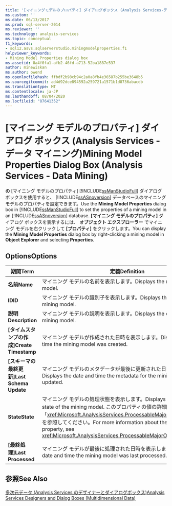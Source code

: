 ```yaml
---
title: '[マイニングモデルのプロパティ] ダイアログボックス (Analysis Services-データマイニング) |Microsoft Docs'
ms.custom: ''
ms.date: 06/13/2017
ms.prod: sql-server-2014
ms.reviewer: ''
ms.technology: analysis-services
ms.topic: conceptual
f1_keywords:
- sql12.asvs.sqlserverstudio.miningmodelproperties.f1
helpviewer_keywords:
- Mining Model Properties dialog box
ms.assetid: 8a4f0fa1-afb2-46fd-a713-52ba1887e537
author: minewiskan
ms.author: owend
ms.openlocfilehash: ffbdf2b98cb94c2a0a8fb4e36587b255be3648b5
ms.sourcegitcommit: ad4d92dce894592a259721a1571b1d8736abacdb
ms.translationtype: MT
ms.contentlocale: ja-JP
ms.lasthandoff: 08/04/2020
ms.locfileid: "87641352"
---
```

# <a name="mining-model-properties-dialog-box-analysis-services---data-mining"></a><span data-ttu-id="decc2-102">[マイニング モデルのプロパティ] ダイアログ ボックス (Analysis Services - データ マイニング)</span><span class="sxs-lookup"><span data-stu-id="decc2-102">Mining Model Properties Dialog Box (Analysis Services - Data Mining)</span></span>
  <span data-ttu-id="decc2-103">**の** [マイニング モデルのプロパティ] [!INCLUDE[ssManStudioFull](../includes/ssmanstudiofull-md.md)] ダイアログ ボックスを使用すると、 [!INCLUDE[ssASnoversion](../includes/ssasnoversion-md.md)] データベースのマイニング モデルのプロパティを設定できます。</span><span class="sxs-lookup"><span data-stu-id="decc2-103">Use the **Mining Model Properties** dialog box in [!INCLUDE[ssManStudioFull](../includes/ssmanstudiofull-md.md)] to set the properties of a mining model in an [!INCLUDE[ssASnoversion](../includes/ssasnoversion-md.md)] database.</span></span> <span data-ttu-id="decc2-104">**[マイニング モデルのプロパティ]** ダイアログ ボックスを表示するには、 **オブジェクト エクスプローラー** でマイニング モデルを右クリックして **[プロパティ]** をクリックします。</span><span class="sxs-lookup"><span data-stu-id="decc2-104">You can display the **Mining Model Properties** dialog box by right-clicking a mining model in **Object Explorer** and selecting **Properties**.</span></span>  
  
## <a name="options"></a><span data-ttu-id="decc2-105">Options</span><span class="sxs-lookup"><span data-stu-id="decc2-105">Options</span></span>  
  
|<span data-ttu-id="decc2-106">期間</span><span class="sxs-lookup"><span data-stu-id="decc2-106">Term</span></span>|<span data-ttu-id="decc2-107">定義</span><span class="sxs-lookup"><span data-stu-id="decc2-107">Definition</span></span>|  
|----------|----------------|  
|<span data-ttu-id="decc2-108">**名前**</span><span class="sxs-lookup"><span data-stu-id="decc2-108">**Name**</span></span>|<span data-ttu-id="decc2-109">マイニング モデルの名前を表示します。</span><span class="sxs-lookup"><span data-stu-id="decc2-109">Displays the name of the mining model.</span></span>|  
|<span data-ttu-id="decc2-110">**ID**</span><span class="sxs-lookup"><span data-stu-id="decc2-110">**ID**</span></span>|<span data-ttu-id="decc2-111">マイニング モデルの識別子を表示します。</span><span class="sxs-lookup"><span data-stu-id="decc2-111">Displays the identifier of the mining model.</span></span>|  
|<span data-ttu-id="decc2-112">**説明**</span><span class="sxs-lookup"><span data-stu-id="decc2-112">**Description**</span></span>|<span data-ttu-id="decc2-113">マイニング モデルの説明を表示します。</span><span class="sxs-lookup"><span data-stu-id="decc2-113">Displays the description of the mining model.</span></span>|  
|<span data-ttu-id="decc2-114">**[タイムスタンプの作成]**</span><span class="sxs-lookup"><span data-stu-id="decc2-114">**Create Timestamp**</span></span>|<span data-ttu-id="decc2-115">マイニング モデルが作成された日時を表示します。</span><span class="sxs-lookup"><span data-stu-id="decc2-115">Displays the date and time the mining model was created.</span></span>|  
|<span data-ttu-id="decc2-116">**[スキーマの最終更新]**</span><span class="sxs-lookup"><span data-stu-id="decc2-116">**Last Schema Update**</span></span>|<span data-ttu-id="decc2-117">マイニング モデルのメタデータが最後に更新された日時を表示します。</span><span class="sxs-lookup"><span data-stu-id="decc2-117">Displays the date and time the metadata for the mining model was last updated.</span></span>|  
|<span data-ttu-id="decc2-118">**State**</span><span class="sxs-lookup"><span data-stu-id="decc2-118">**State**</span></span>|<span data-ttu-id="decc2-119">マイニング モデルの処理状態を表示します。</span><span class="sxs-lookup"><span data-stu-id="decc2-119">Displays the processing state of the mining model.</span></span> <span data-ttu-id="decc2-120">このプロパティの値の詳細については、「<xref:Microsoft.AnalysisServices.ProcessableMajorObject.State%2A>」を参照してください。</span><span class="sxs-lookup"><span data-stu-id="decc2-120">For more information about the values for this property, see <xref:Microsoft.AnalysisServices.ProcessableMajorObject.State%2A>.</span></span>|  
|<span data-ttu-id="decc2-121">**[最終処理]**</span><span class="sxs-lookup"><span data-stu-id="decc2-121">**Last Processed**</span></span>|<span data-ttu-id="decc2-122">マイニング モデルが最後に処理された日時を表示します。</span><span class="sxs-lookup"><span data-stu-id="decc2-122">Displays the date and time the mining model was last processed.</span></span>|  
  
## <a name="see-also"></a><span data-ttu-id="decc2-123">参照</span><span class="sxs-lookup"><span data-stu-id="decc2-123">See Also</span></span>  
 [<span data-ttu-id="decc2-124">多次元データ &#40;Analysis Services のデザイナーとダイアログボックス&#41;</span><span class="sxs-lookup"><span data-stu-id="decc2-124">Analysis Services Designers and Dialog Boxes &#40;Multidimensional Data&#41;</span></span>](analysis-services-designers-and-dialog-boxes-multidimensional-data.md)  
  
  
